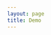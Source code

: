 ```yaml
---
layout: page
title: Demo
---
```


<!-- A minimal structure for the ScreenAdapter defined in browser/screen.js -->
<div id="screen_container">
    <div id="screen"></div>
    <canvas id="vga"></canvas>
</div>

<!-- Initialize v86 -->
<script src="/js/libv86.js"/>
</script>
<script>
"use strict";

window.onload = function () {
    var emulator = window.emulator = new V86Starter({
        wasm_path: "/v86.wasm",
        memory_size: 512 * 1024 * 1024,
        vga_memory_size: 8 * 1024 * 1024,
        screen_container: document.getElementById("screen_container"),
        bios:
        {
            url: "/bios/seabios.bin",
        },
        vga_bios:
        {
            url: "/bios/vgabios.bin",
        },
        hda:
        {
            url: "/res/xyris.img",
            async: true,
        },
        autostart: true,
    });
}
</script>
